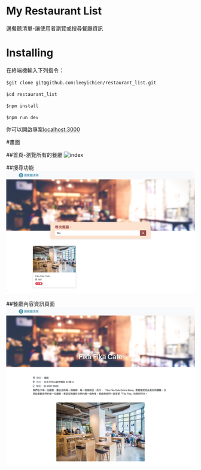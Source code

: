 # My Restaurant List 
邁餐聽清單-讓使用者瀏覽或搜尋餐廳資訊

# Installing
在終端機輸入下列指令：

`$git clone git@github.com:leeyichien/restaurant_list.git`

`$cd restaurant_list`

`$npm install`

`$npm run dev`


你可以開啟專案[localhost:3000](http://localhost:3000)

#畫面

##首頁-瀏覽所有的餐廳
![index](public/images/index.png)

##搜尋功能
![search](public/images/search.png)

##餐廳內容資訊頁面
![show](public/images/show.png)




